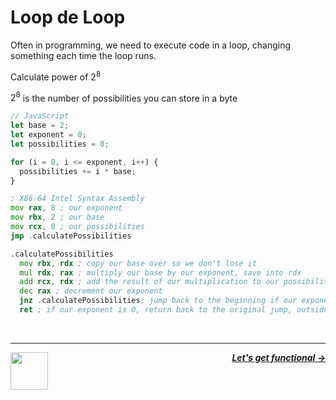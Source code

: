 # Loop de Loop

Often in programming, we need to execute code in a loop, changing something each time the loop runs.

Calculate power of $2^8$

$2^8$ is the number of possibilities you can store in a byte

```js
// JavaScript
let base = 2;
let exponent = 8;
let possibilities = 0;

for (i = 0, i <= exponent, i++) {
  possibilities += i * base;
}
```

```asm
; X86-64 Intel Syntax Assembly
mov rax, 8 ; our exponent
mov rbx, 2 ; our base
mov rcx, 0 ; our possibilities
jmp .calculatePossibilities

.calculatePossibilities
  mov rbx, rdx ; copy our base over so we don't lose it
  mul rdx, rax ; multiply our base by our exponent, save into rdx
  add rcx, rdx ; add the result of our multiplication to our possibilities counter
  dec rax ; decrement our exponent
  jnz .calculatePossibilities; jump back to the beginning if our exponent is not 0
  ret ; if our exponent is 0, return back to the original jump, outside of the loop
```

<br />

---

<a href="/guide/writing-code/instructions/conditionals.md">
  <picture>
    <source media="(prefers-color-scheme: dark)" srcset="https://cloud-5aq8uo1rv-hack-club-bot.vercel.app/0backd.png">
    <img align="left" width="60" src="https://cloud-5v3nvbscw-hack-club-bot.vercel.app/0backl.png" />
  </picture>
</a>

<p align="right">
  <em>
    <b>
      <a href="/guide/writing-code/instructions/functions.md">
         Let's get functional →
      </a>
    </b>
  </em>
</p>
